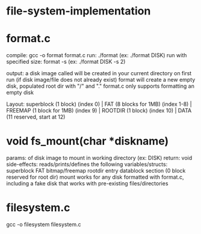 # file-system-implementation

format.c
====================================================================================
compile: gcc -o format format.c
run: ./format <filename> 
  (ex: ./format DISK)
run with specified size: format <filename> -s <num MB requested> 
  (ex: ./format DISK -s 2)

output: a disk image called <filename> will be created in your current directory
        on first run (if disk image/file does not already exist) format will create a          new empty disk, populated root dir with "/" and "."
        format.c only supports formatting an empty disk

Layout: superblock (1 block) (index 0) | FAT (8 blocks for 1MB) (index 1-8) | FREEMAP (1 block for 1MB) (index 9) | ROOTDIR (1 block) (index 10) | DATA (11 reserved, start at 12)
        
void fs_mount(char *diskname)
====================================================================================
params: <filename> of disk image to mount in working directory  (ex: DISK)
return: void
side-effects: reads/prints/defines the following variables/structs:  superblock
                                                                     FAT
                                                                     bitmap/freemap
                                                                     rootdir entry
                                                                     datablock section                                                                       (0 block                                                                               reserved for                                                                           root dir)
mount works for any disk formatted with format.c, including a fake disk that works with pre-existing files/directories


filesystem.c
====================================================================================
gcc -o filesystem filesystem.c

<!-- With fake_disk: -->
<!-- FAT:
      0 | 0 |
      1 | 5 |
      2 | 0 |
      3 | 4 |
      4 | 0 |
      5 | 0 |
      6 |   |
-->

<!-- Data Section:
      ______________________________________________________________________
      | folder 1, folder 2, file1.txt | folder_a | EOF | Hello | EOF | EOF |
      ----------------------------------------------------------------------
                      0                     1       2      3      4      5
 -->

